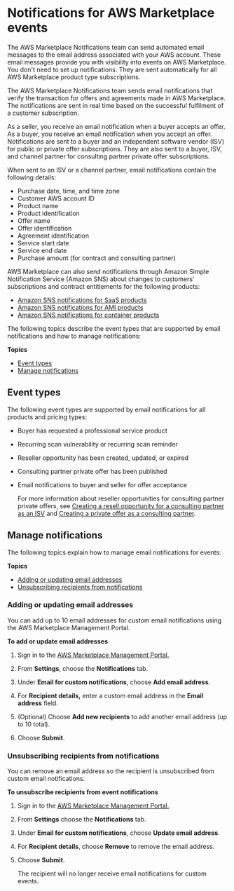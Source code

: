 # Notifications for AWS Marketplace events<a name="notifications"></a>

The AWS Marketplace Notifications team can send automated email messages to the email address associated with your AWS account\. These email messages provide you with visibility into events on AWS Marketplace\. You don't need to set up notifications\. They are sent automatically for all AWS Marketplace product type subscriptions\.

The AWS Marketplace Notifications team sends email notifications that verify the transaction for offers and agreements made in AWS Marketplace\. The notifications are sent in real time based on the successful fulfilment of a customer subscription\.

As a seller, you receive an email notification when a buyer accepts an offer\. As a buyer, you receive an email notification when you accept an offer\. Notifications are sent to a buyer and an independent software vendor \(ISV\) for public or private offer subscriptions\. They are also sent to a buyer, ISV, and channel partner for consulting partner private offer subscriptions\.

When sent to an ISV or a channel partner, email notifications contain the following details:
+ Purchase date, time, and time zone
+ Customer AWS account ID
+ Product name
+ Product identification
+ Offer name
+ Offer identification
+ Agreement identification
+ Service start date
+ Service end date
+ Purchase amount \(for contract and consulting partner\)

AWS Marketplace can also send notifications through Amazon Simple Notification Service \(Amazon SNS\) about changes to customers' subscriptions and contract entitlements for the following products:
+ [Amazon SNS notifications for SaaS products](saas-notification.md)
+ [Amazon SNS notifications for AMI products](ami-notification.md)
+ [Amazon SNS notifications for container products](container-notification.md)

The following topics describe the event types that are supported by email notifications and how to manage notifications:

**Topics**
+ [Event types](#event-types)
+ [Manage notifications](#manage-notifications)

## Event types<a name="event-types"></a>

The following event types are supported by email notifications for all products and pricing types:
+ Buyer has requested a professional service product
+ Recurring scan vulnerability or recurring scan reminder
+ Reseller opportunity has been created, updated, or expired 
+ Consulting partner private offer has been published
+ Email notifications to buyer and seller for offer acceptance

  For more information about reseller opportunities for consulting partner private offers, see [Creating a resell opportunity for a consulting partner as an ISV](consulting-partner-isv-info.md) and [Creating a private offer as a consulting partner](consulting-partner-info.md)\.

## Manage notifications<a name="manage-notifications"></a>

The following topics explain how to manage email notifications for events:

**Topics**
+ [Adding or updating email addresses](#adding-email-address)
+ [Unsubscribing recipients from notifications](#unsubscribe)

### Adding or updating email addresses<a name="adding-email-address"></a>

You can add up to 10 email addresses for custom email notifications using the AWS Marketplace Management Portal\.

**To add or update email addresses**

1. Sign in to the [AWS Marketplace Management Portal\.](https://aws.amazon.com/marketplace/management/)

1. From **Settings**, choose the **Notifications** tab\.

1. Under **Email for custom notifications**, choose **Add email address**\.

1. For **Recipient details,** enter a custom email address in the **Email address** field\.

1. \(Optional\) Choose **Add new recipients** to add another email address \(up to 10 total\)\.

1. Choose **Submit**\.

### Unsubscribing recipients from notifications<a name="unsubscribe"></a>

You can remove an email address so the recipient is unsubscribed from custom email notifications\.

**To unsubscribe recipients from event notifications**

1. Sign in to the [AWS Marketplace Management Portal\.](https://aws.amazon.com/marketplace/management/) 

1. From **Settings** choose the **Notifications** tab\.

1. Under **Email for custom notifications**, choose **Update email address**\.

1. For **Recipient details**, choose **Remove** to remove the email address\.

1. Choose **Submit**\.

   The recipient will no longer receive email notifications for custom events\.